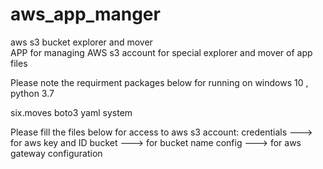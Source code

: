 # aws_app_manger
aws s3 bucket explorer and mover  
APP for managing AWS s3 account for special explorer and mover of app files

Please note the requirment packages below for running on windows 10 , python 3.7

six.moves
boto3
yaml
system

Please fill the files below for access to aws s3 account: 
credentials ---> for aws key and ID
bucket      ---> for bucket name
config      ---> for aws gateway configuration
